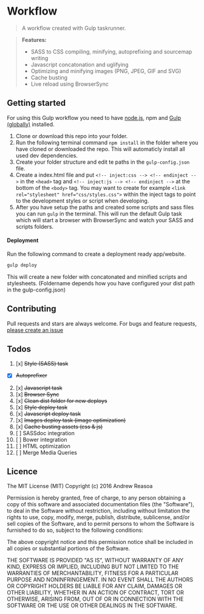 # Workflow
> A workflow created with Gulp taskrunner.

> **Features:**
> - SASS to CSS compiling, minifying, autoprefixing and sourcemap writing
> - Javascript concatonation and uglifying
> - Optimizing and minifying images (PNG, JPEG, GIF and SVG)
> - Cache busting
> - Live reload using BrowserSync

## Getting started
For using this Gulp workflow you need to have [node.js](https://nodejs.org/en/download/), npm and [Gulp (globally)](https://github.com/gulpjs/gulp/blob/master/docs/getting-started.md) installed.

1. Clone or download this repo into your folder.
2. Run the following terminal command `npm install` in the folder where you have cloned or downloaded the repo. This will automaticly install all used dev dependencies.
3. Create your folder structure and edit te paths in the `gulp-config.json` file.
4. Create a index.html file and put `<!-- inject:css --> <!-- endinject -->` in the `<head>` tag and `<!-- inject:js --> <!-- endinject -->`  at the bottom of the `<body>` tag.  You may want to create for example  `<link rel="stylesheet" href="css/styles.css">` within the inject tags to point to the development styles or script when developing.
5. After you have setup the paths and created some scripts and sass files you can run `gulp` in the terminal. This will run the default Gulp task which will start a browser with BrowserSync and watch your SASS and scripts folders.

#### Deployment
Run the following command to create a deployment ready app/website.
``` sh
gulp deploy
```
This will create a new folder with concatonated and minified scripts and stylesheets. (Foldername depends how you have configured your dist path in the gulp-config.json)

## Contributing
Pull requests and stars are always welcome. For bugs and feature requests, [please create an issue](https://github.com/drw026/workflow/issues)

## Todos
1. [x] ~~Style (SASS) task~~
  * [x] ~~Autoprefixer~~
2. [x] ~~Javascript task~~
3. [x] ~~Browser Sync~~
4. [x] ~~Clean dist folder for new deploys~~
5. [x] ~~Style deploy task~~
7. [x] ~~Javascript deploy task~~
8. [x] ~~Images deploy task (image optimization)~~
9. [x] ~~Cache busting assets (css & js)~~
10. [ ] SASSdoc integration
11. [ ] Bower integration
12. [ ] HTML optimization
13. [ ] Merge Media Queries

## Licence
The MIT License (MIT)
Copyright (c) 2016 Andrew Reasoa

Permission is hereby granted, free of charge, to any person obtaining a copy
of this software and associated documentation files (the "Software"), to deal
in the Software without restriction, including without limitation the rights
to use, copy, modify, merge, publish, distribute, sublicense, and/or sell
copies of the Software, and to permit persons to whom the Software is
furnished to do so, subject to the following conditions:

The above copyright notice and this permission notice shall be included in all
copies or substantial portions of the Software.

THE SOFTWARE IS PROVIDED "AS IS", WITHOUT WARRANTY OF ANY KIND, EXPRESS OR
IMPLIED, INCLUDING BUT NOT LIMITED TO THE WARRANTIES OF MERCHANTABILITY,
FITNESS FOR A PARTICULAR PURPOSE AND NONINFRINGEMENT. IN NO EVENT SHALL THE
AUTHORS OR COPYRIGHT HOLDERS BE LIABLE FOR ANY CLAIM, DAMAGES OR OTHER
LIABILITY, WHETHER IN AN ACTION OF CONTRACT, TORT OR OTHERWISE, ARISING FROM,
OUT OF OR IN CONNECTION WITH THE SOFTWARE OR THE USE OR OTHER DEALINGS IN THE
SOFTWARE.